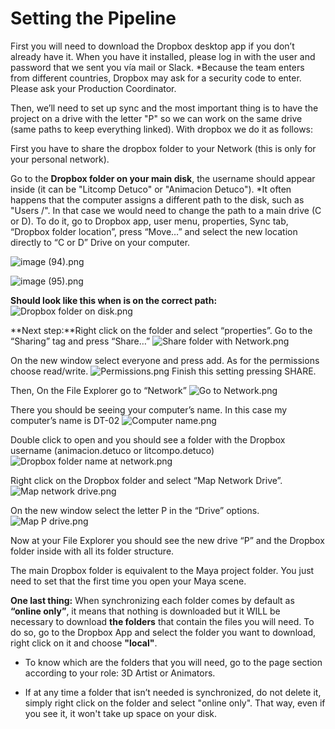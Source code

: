 # Setting the Pipeline

First you will need to download the Dropbox desktop app if you don’t already have it.
When you have it installed, please log in with the user and password that we sent you vía mail or Slack. 
*Because the team enters from different countries, Dropbox may ask for a security code to enter. Please ask your Production Coordinator.

Then, we’ll need to set up sync and the most important thing is to have the project on a drive with the letter "P" so we can work on the same drive (same paths to keep everything linked).
With dropbox we do it as follows:

First you have to share the dropbox folder to your Network (this is only for your personal network).

Go to the **Dropbox folder on your main disk**, the username should appear inside (it can be "Litcomp Detuco" or "Animacion Detuco").
*It often happens that the computer assigns a different path to the disk, such as "Users /". In that case we would need to change the path to a main drive (C or D). To do it, go to Dropbox app, user menu, properties, Sync tab, “Dropbox folder location”, press “Move…” and select the new location directly to “C or D” Drive on your computer.

![image (94).png](https://s3-ap-northeast-1.amazonaws.com/torchpad-production/wikis/15338/FztSqOBSCK2UvNEid5QQ_image%20(94).png)

![image (95).png](https://s3-ap-northeast-1.amazonaws.com/torchpad-production/wikis/15338/hoeu3Hk3Te6nXmy4HFSe_image%20(95).png)

**Should look like this when is on the correct path:**
![Dropbox folder on disk.png](https://s3-ap-northeast-1.amazonaws.com/torchpad-production/wikis/15338/JZKHWeCVTZCjv0s669Dt_Dropbox%20folder%20on%20disk.png)

**Next step:**Right click on the folder and select “properties”.
Go to the “Sharing” tag and press “Share…”
![Share folder with Network.png](https://s3-ap-northeast-1.amazonaws.com/torchpad-production/wikis/15338/Xcng87jDQjKerf10qgrI_Share%20folder%20with%20Network.png)

On the new window select everyone and press add. 
As for the permissions choose read/write. 
![Permissions.png](https://s3-ap-northeast-1.amazonaws.com/torchpad-production/wikis/15338/HbHMgeveS7W7oAM3ixgw_Permissions.png)
Finish this setting pressing SHARE.

Then, On the File Explorer go to “Network”
![Go to Network.png](https://s3-ap-northeast-1.amazonaws.com/torchpad-production/wikis/15338/I3GHId9vTJIMlgZ7c6Uw_Go%20to%20Network.png)

There you should be seeing your computer’s name.
In this case my computer’s name is DT-02
![Computer name.png](https://s3-ap-northeast-1.amazonaws.com/torchpad-production/wikis/15338/BuIPe8ATvSvA1eriiolI_Computer%20name.png)

Double click to open and you should see a folder with the Dropbox username (animacion.detuco or litcompo.detuco)
![Dropbox folder name at network.png](https://s3-ap-northeast-1.amazonaws.com/torchpad-production/wikis/15338/F5JFp4uRtGiCucRYAp7Q_Dropbox%20folder%20name%20at%20network.png)

Right click on the Dropbox folder and select “Map Network Drive”.
![Map network drive.png](https://s3-ap-northeast-1.amazonaws.com/torchpad-production/wikis/15338/PWXEdbowSC6oXRib8P4Z_Map%20network%20drive.png)

On the new window select the letter P in the “Drive” options. 
![Map P drive.png](https://s3-ap-northeast-1.amazonaws.com/torchpad-production/wikis/15338/M7uqiZi5TheRYw3wnbs5_Map%20P%20drive.png)

Now at your File Explorer you should see the new drive “P” and the Dropbox folder inside with all its folder structure.

The main Dropbox folder is equivalent to the Maya project folder. You just need to set that the first time you open your Maya scene.

**One last thing:** 
When synchronizing each folder comes by default as **“online only”**, it means that nothing is downloaded but it WILL be necessary to download **the folders** that contain the files you will need. To do so, go to the Dropbox App and select the folder you want to download, right click on it and choose **"local"**.
- To know which are the folders that you will need, go to the page section according to your role: 3D Artist or Animators.

- If at any time a folder that isn’t needed is synchronized, do not delete it, simply right click on the folder and select "online only". That way, even if you see it, it won't take up space on your disk.


